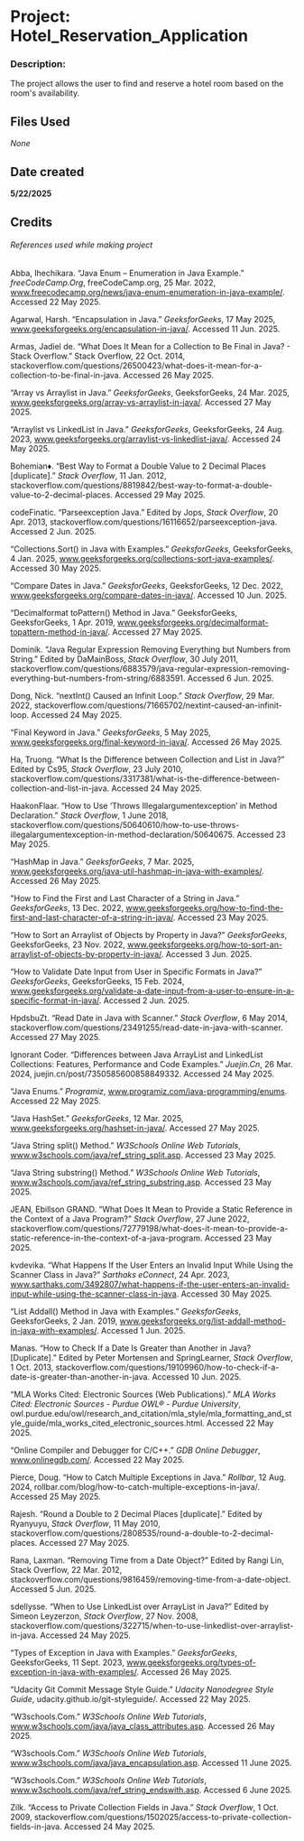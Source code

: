 # Project: Hotel_Reservation_Application
### Description:

The project allows the user to find and reserve a hotel room based on the room's availability.

## Files Used

_None_


## Date created

**5/22/2025**

## Credits
###### References used while making project

Abba, Ihechikara. “Java Enum – Enumeration in Java Example.” _freeCodeCamp.Org_, freeCodeCamp.org, 25 Mar. 2022, www.freecodecamp.org/news/java-enum-enumeration-in-java-example/. Accessed 22 May 2025.

Agarwal, Harsh. “Encapsulation in Java.” _GeeksforGeeks_, 17 May 2025, www.geeksforgeeks.org/encapsulation-in-java/. Accessed 11 Jun. 2025.

Armas, Jadiel de. “What Does It Mean for a Collection to Be Final in Java? - Stack Overflow.” Stack Overflow, 22 Oct. 2014, stackoverflow.com/questions/26500423/what-does-it-mean-for-a-collection-to-be-final-in-java. Accessed 26 May 2025.

“Array vs Arraylist in Java.” _GeeksforGeeks_, GeeksforGeeks, 24 Mar. 2025, www.geeksforgeeks.org/array-vs-arraylist-in-java/. Accessed 27 May 2025.

“Arraylist vs LinkedList in Java.” _GeeksforGeeks_, GeeksforGeeks, 24 Aug. 2023, www.geeksforgeeks.org/arraylist-vs-linkedlist-java/. Accessed 24 May 2025.

Bohemian♦. “Best Way to Format a Double Value to 2 Decimal Places [duplicate].” _Stack Overflow_, 11 Jan. 2012, stackoverflow.com/questions/8819842/best-way-to-format-a-double-value-to-2-decimal-places. Accessed 29 May 2025.

codeFinatic. “Parseexception Java.” Edited by Jops, _Stack Overflow_, 20 Apr. 2013, stackoverflow.com/questions/16116652/parseexception-java. Accessed 2 Jun. 2025.

“Collections.Sort() in Java with Examples.” _GeeksforGeeks_, GeeksforGeeks, 4 Jan. 2025, www.geeksforgeeks.org/collections-sort-java-examples/. Accessed 30 May 2025.

“Compare Dates in Java.” _GeeksforGeeks_, GeeksforGeeks, 12 Dec. 2022, www.geeksforgeeks.org/compare-dates-in-java/. Accessed 10 Jun. 2025.

“Decimalformat toPattern() Method in Java.” GeeksforGeeks, GeeksforGeeks, 1 Apr. 2019, www.geeksforgeeks.org/decimalformat-topattern-method-in-java/. Accessed 27 May 2025.

Dominik. “Java Regular Expression Removing Everything but Numbers from String.” Edited by DaMainBoss, _Stack Overflow_, 30 July 2011, stackoverflow.com/questions/6883579/java-regular-expression-removing-everything-but-numbers-from-string/6883591. Accessed 6 Jun. 2025.

Dong, Nick. “nextInt() Caused an Infinit Loop.” _Stack Overflow_, 29 Mar. 2022, stackoverflow.com/questions/71665702/nextint-caused-an-infinit-loop. Accessed 24 May 2025.

“Final Keyword in Java.” _GeeksforGeeks_, 5 May 2025, www.geeksforgeeks.org/final-keyword-in-java/. Accessed 26 May 2025.

Ha, Truong. “What Is the Difference between Collection and List in Java?” Edited by Cs95, _Stack Overflow_, 23 July 2010, stackoverflow.com/questions/3317381/what-is-the-difference-between-collection-and-list-in-java. Accessed 24 May 2025.

HaakonFlaar. “How to Use ‘Throws Illegalargumentexception’ in Method Declaration.” _Stack Overflow_, 1 June 2018, stackoverflow.com/questions/50640610/how-to-use-throws-illegalargumentexception-in-method-declaration/50640675. Accessed 23 May 2025.

“HashMap in Java.” _GeeksforGeeks_, 7 Mar. 2025, www.geeksforgeeks.org/java-util-hashmap-in-java-with-examples/. Accessed 26 May 2025.

"How to Find the First and Last Character of a String in Java.” _GeeksforGeeks_, 13 Dec. 2022, www.geeksforgeeks.org/how-to-find-the-first-and-last-character-of-a-string-in-java/. Accessed 23 May 2025.

“How to Sort an Arraylist of Objects by Property in Java?” _GeeksforGeeks_, GeeksforGeeks, 23 Nov. 2022, www.geeksforgeeks.org/how-to-sort-an-arraylist-of-objects-by-property-in-java/. Accessed 3 Jun. 2025.

“How to Validate Date Input from User in Specific Formats in Java?” _GeeksforGeeks_, GeeksforGeeks, 15 Feb. 2024, www.geeksforgeeks.org/validate-a-date-input-from-a-user-to-ensure-in-a-specific-format-in-java/. Accessed 2 Jun. 2025.

HpdsbuZt. “Read Date in Java with Scanner.” _Stack Overflow_, 6 May 2014, stackoverflow.com/questions/23491255/read-date-in-java-with-scanner. Accessed 27 May 2025.

Ignorant Coder. “Differences between Java ArrayList and LinkedList Collections: Features, Performance and Code Examples.” _Juejin.Cn_, 26 Mar. 2024, juejin.cn/post/7350585600858849332. Accessed 24 May 2025.

“Java Enums.” _Programiz_, www.programiz.com/java-programming/enums. Accessed 22 May 2025. 

“Java HashSet.” _GeeksforGeeks_, 12 Mar. 2025, www.geeksforgeeks.org/hashset-in-java/. Accessed 27 May 2025.

“Java String split() Method.” _W3Schools Online Web Tutorials_, www.w3schools.com/java/ref_string_split.asp. Accessed 23 May 2025.

“Java String substring() Method.” _W3Schools Online Web Tutorials_, www.w3schools.com/java/ref_string_substring.asp. Accessed 23 May 2025.

JEAN, Ebillson GRAND. “What Does It Mean to Provide a Static Reference in the Context of a Java Program?” _Stack Overflow_, 27 June 2022, stackoverflow.com/questions/72779198/what-does-it-mean-to-provide-a-static-reference-in-the-context-of-a-java-program. Accessed 23 May 2025.

kvdevika. “What Happens If the User Enters an Invalid Input While Using the Scanner Class in Java?” _Sarthaks eConnect_, 24 Apr. 2023, www.sarthaks.com/3492807/what-happens-if-the-user-enters-an-invalid-input-while-using-the-scanner-class-in-java. Accessed 30 May 2025.

“List Addall() Method in Java with Examples.” _GeeksforGeeks_, GeeksforGeeks, 2 Jan. 2019, www.geeksforgeeks.org/list-addall-method-in-java-with-examples/. Accessed 1 Jun. 2025.

Manas. “How to Check If a Date Is Greater than Another in Java? [Duplicate].” Edited by Peter Mortensen and SpringLearner, _Stack Overflow_, 1 Oct. 2013, stackoverflow.com/questions/19109960/how-to-check-if-a-date-is-greater-than-another-in-java. Accessed 10 Jun. 2025.

“MLA Works Cited: Electronic Sources (Web Publications).” _MLA Works Cited: Electronic Sources - Purdue OWL® - Purdue University_, owl.purdue.edu/owl/research_and_citation/mla_style/mla_formatting_and_style_guide/mla_works_cited_electronic_sources.html. Accessed 22 May 2025.

“Online Compiler and Debugger for C/C++.” _GDB Online Debugger_, www.onlinegdb.com/. Accessed 22 May 2025. 

Pierce, Doug. “How to Catch Multiple Exceptions in Java.” _Rollbar_, 12 Aug. 2024, rollbar.com/blog/how-to-catch-multiple-exceptions-in-java/. Accessed 25 May 2025.

Rajesh. “Round a Double to 2 Decimal Places [duplicate].” Edited by Ryanyuyu, _Stack Overflow_, 11 May 2010, stackoverflow.com/questions/2808535/round-a-double-to-2-decimal-places. Accessed 27 May 2025.

Rana, Laxman. “Removing Time from a Date Object?” Edited by Rangi Lin, Stack Overflow, 22 Mar. 2012, stackoverflow.com/questions/9816459/removing-time-from-a-date-object. Accessed 5 Jun. 2025.

sdellysse. “When to Use LinkedList over ArrayList in Java?” Edited by Simeon Leyzerzon, _Stack Overflow_, 27 Nov. 2008, stackoverflow.com/questions/322715/when-to-use-linkedlist-over-arraylist-in-java. Accessed 24 May 2025.

“Types of Exception in Java with Examples.” _GeeksforGeeks_, GeeksforGeeks, 11 Sept. 2023, www.geeksforgeeks.org/types-of-exception-in-java-with-examples/. Accessed 26 May 2025.

“Udacity Git Commit Message Style Guide.” _Udacity Nanodegree Style Guide_, udacity.github.io/git-styleguide/. Accessed 22 May 2025.

“W3schools.Com.” _W3Schools Online Web Tutorials_, www.w3schools.com/java/java_class_attributes.asp. Accessed 26 May 2025. 

“W3schools.Com.” _W3Schools Online Web Tutorials_, www.w3schools.com/java/java_encapsulation.asp. Accessed 11 June 2025. 

“W3schools.Com.” _W3Schools Online Web Tutorials_, www.w3schools.com/java/ref_string_endswith.asp. Accessed 6 June 2025. 

Zilk. “Access to Private Collection Fields in Java.” _Stack Overflow_, 1 Oct. 2009, stackoverflow.com/questions/1502025/access-to-private-collection-fields-in-java. Accessed 24 May 2025.
